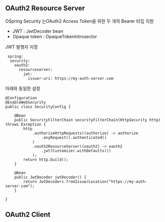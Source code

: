 ## OAuth2 Resource Server

OSpring Security 는OAuth2 Access Token을 위한 두 개의 Bearer 타입 지원
- JWT : JwtDecoder bean
- Opaque token : OpaqueTokenIntrosector

JWT 발행자 지정

```
 spring:
  security:
    oauth2:
      resourceserver:
        jwt:
          issuer-uri: https://my-auth-server.com
```

아래와 동일한 설정

```
@Configuration
@EnableWebSecurity
public class SecurityConfig {

	@Bean
	public SecurityFilterChain securityFilterChain(HttpSecurity http) throws Exception {
		http
			.authorizeHttpRequests((authorize) -> authorize
				.anyRequest().authenticated()
			)
			.oauth2ResourceServer((oauth2) -> oauth2
				.jwt(Customizer.withDefaults())
			);
		return http.build();
	}

	@Bean
	public JwtDecoder jwtDecoder() {
		return JwtDecoders.fromIssuerLocation("https://my-auth-server.com");
	}

}
```

## OAuth2 Client


